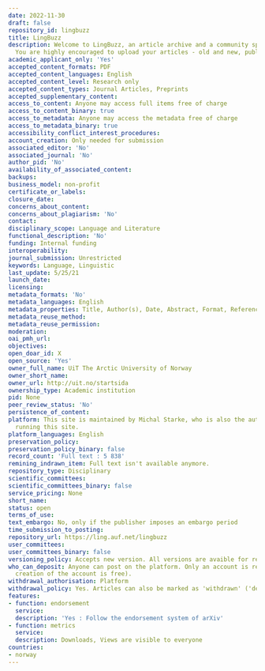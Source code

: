 ```yaml
---
date: 2022-11-30
draft: false
repository_id: lingbuzz
title: LingBuzz
description: Welcome to LingBuzz, an article archive and a community space for Linguistics.
  You are highly encouraged to upload your articles - old and new, published or not.
academic_applicant_only: 'Yes'
accepted_content_formats: PDF
accepted_content_languages: English
accepted_content_level: Research only
accepted_content_types: Journal Articles, Preprints
accepted_supplementary_content:
access_to_content: Anyone may access full items free of charge
access_to_content_binary: true
access_to_metadata: Anyone may access the metadata free of charge
access_to_metadata_binary: true
accessibility_conflict_interest_procedures:
account_creation: Only needed for submission
associated_editor: 'No'
associated_journal: 'No'
author_pid: 'No'
availability_of_associated_content:
backups:
business_model: non-profit
certificate_or_labels:
closure_date:
concerns_about_content:
concerns_about_plagiarism: 'No'
contact:
disciplinary_scope: Language and Literature
functional_description: 'No'
funding: Internal funding
interoperability:
journal_submission: Unrestricted
keywords: Language, Linguistic
last_update: 5/25/21
launch_date:
licensing:
metadata_formats: 'No'
metadata_languages: English
metadata_properties: Title, Author(s), Date, Abstract, Format, Reference, keywords
metadata_reuse_method:
metadata_reuse_permission:
moderation:
oai_pmh_url:
objectives:
open_doar_id: X
open_source: 'Yes'
owner_full_name: UiT The Arctic University of Norway
owner_short_name:
owner_url: http://uit.no/startsida
ownership_type: Academic institution
pid: None
peer_review_status: 'No'
persistence_of_content:
platform: This site is maintained by Michal Starke, who is also the author the software
  running this site.
platform_languages: English
preservation_policy:
preservation_policy_binary: false
record_count: 'Full text : 5 838'
remining_indrawn_item: Full text isn't available anymore.
repository_type: Disciplinary
scientific_committees:
scientific_committees_binary: false
service_pricing: None
short_name:
status: open
terms_of_use:
text_embargo: No, only if the publisher imposes an embargo period
time_submission_to_posting:
repository_url: https://ling.auf.net/lingbuzz
user_committees:
user_committees_binary: false
versioning_policy: Accepts new version. All versions are avaible for readers.
who_can_deposit: Anyone can post on the platform. Only an account is required ( The
  creation of the account is free).
withdrawal_authorisation: Platform
withdrawal_policy: Yes. Articles can also be marked as 'withdrawn' ('deprecated').
features:
- function: endorsement
  service:
  description: 'Yes : Follow the endorsement system of arXiv'
- function: metrics
  service:
  description: Downloads, Views are visible to everyone
countries:
- norway
---
```



